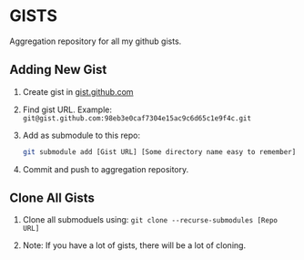 # GISTS

Aggregation repository for all my github gists.

## Adding New Gist

1. Create gist in [gist.github.com](https://gist.github.com/)

2. Find gist URL. Example: `git@gist.github.com:98eb3e0caf7304e15ac9c6d65c1e9f4c.git`

3. Add as submodule to this repo:
    ```sh
    git submodule add [Gist URL] [Some directory name easy to remember]
    ```

4. Commit and push to aggregation repository. 

## Clone All Gists

1. Clone all submoduels using: `git clone --recurse-submodules [Repo URL]`

2. Note: If you have a lot of gists, there will be a lot of cloning.
